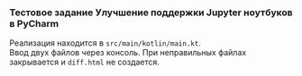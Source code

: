 ### Тестовое задание Улучшение поддержки Jupyter ноутбуков в PyCharm

Реализация находится в `src/main/kotlin/main.kt`.  
Ввод двух файлов через консоль. При неправильных файлах закрывается и `diff.html` не создается.